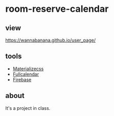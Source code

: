 # room-reserve-calendar

## view
https://wannabanana.github.io/user_page/

## tools
- [Materializecss](https://materializecss.com/)
- [Fullcalendar](https://fullcalendar.io/)
- [Firebase](https://firebase.google.com)

## about
It's a project in class.
